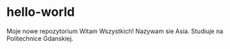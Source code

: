 # hello-world
Moje nowe repozytorium
Witam Wszystkich! Nazywam sie Asia. Studiuje na Politechnice Gdanskiej.
